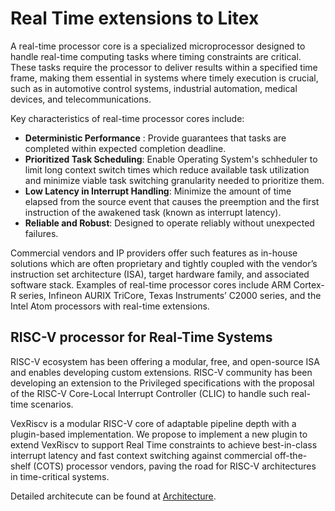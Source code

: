 Real Time extensions to Litex 
=============================

A real-time processor core is a specialized microprocessor designed to handle real-time computing tasks where timing constraints are critical. These tasks require the processor to deliver results within a specified time frame, making them essential in systems where timely execution is crucial, such as in automotive control systems, industrial automation, medical devices, and telecommunications.

Key characteristics of real-time processor cores include:

- **Deterministic Performance** : Provide guarantees that tasks are completed within expected completion deadline.
- **Prioritized Task Scheduling**: Enable Operating System's schheduler to limit long context switch times which reduce available task utilization and minimize viable task switching granularity needed to prioritize them.
- **Low Latency in Interrupt Handling**: Minimize the amount of time elapsed from the source event that causes the preemption and the first instruction of the awakened task (known as interrupt latency).
- **Reliable and Robust**: Designed to operate reliably without unexpected failures.

Commercial vendors and IP providers offer such features as in-house solutions which are often proprietary and tightly coupled with the vendor’s instruction set architecture (ISA), target hardware family, and associated software stack. Examples of real-time processor cores include ARM Cortex-R series, Infineon AURIX TriCore, Texas Instruments’ C2000 series, and the Intel Atom processors with real-time extensions.

## RISC-V processor for Real-Time Systems

RISC-V ecosystem has been offering a modular, free, and open-source ISA and enables developing custom extensions.
RISC-V community has been developing an extension to the Privileged specifications with the proposal of the RISC-V Core-Local Interrupt Controller
(CLIC) to handle such real-time scenarios.

VexRiscv is a modular RISC-V core of adaptable pipeline depth with a plugin-based implementation. 
We propose to implement a new plugin to extend VexRiscv to support Real Time constraints to achieve best-in-class interrupt latency and fast context switching against commercial off-the-shelf (COTS) processor vendors, paving the road for RISC-V architectures in time-critical systems. 

Detailed architecute can be found at [Architecture](Architecture).